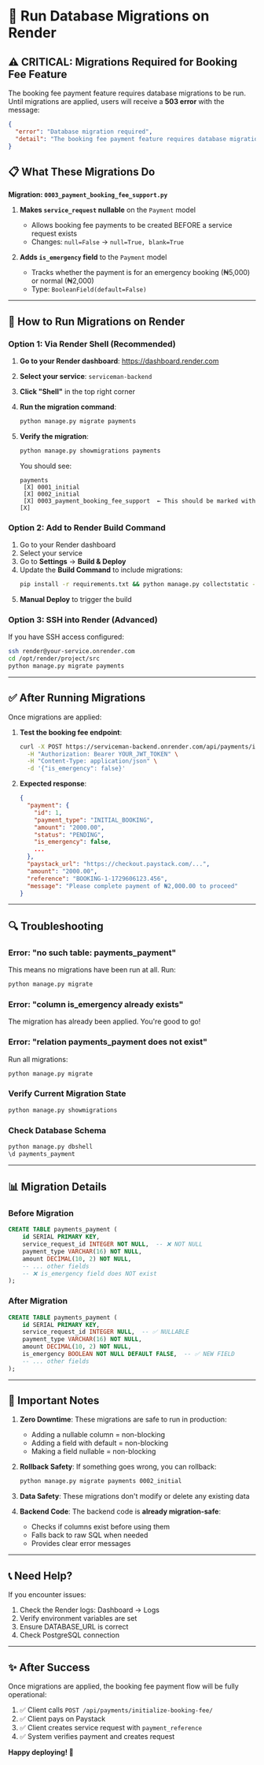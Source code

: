 # 🚀 Run Database Migrations on Render

## ⚠️ CRITICAL: Migrations Required for Booking Fee Feature

The booking fee payment feature requires database migrations to be run. Until migrations are applied, users will receive a **503 error** with the message:

```json
{
  "error": "Database migration required",
  "detail": "The booking fee payment feature requires database migrations to be run..."
}
```

## 📋 What These Migrations Do

**Migration: `0003_payment_booking_fee_support.py`**

1. **Makes `service_request` nullable** on the `Payment` model
   - Allows booking fee payments to be created BEFORE a service request exists
   - Changes: `null=False` → `null=True, blank=True`

2. **Adds `is_emergency` field** to the `Payment` model
   - Tracks whether the payment is for an emergency booking (₦5,000) or normal (₦2,000)
   - Type: `BooleanField(default=False)`

---

## 🔧 How to Run Migrations on Render

### Option 1: Via Render Shell (Recommended)

1. **Go to your Render dashboard**: https://dashboard.render.com
2. **Select your service**: `serviceman-backend`
3. **Click "Shell"** in the top right corner
4. **Run the migration command**:
   ```bash
   python manage.py migrate payments
   ```
5. **Verify the migration**:
   ```bash
   python manage.py showmigrations payments
   ```
   
   You should see:
   ```
   payments
    [X] 0001_initial
    [X] 0002_initial
    [X] 0003_payment_booking_fee_support  ← This should be marked with [X]
   ```

### Option 2: Add to Render Build Command

1. Go to your Render dashboard
2. Select your service
3. Go to **Settings** → **Build & Deploy**
4. Update the **Build Command** to include migrations:
   ```bash
   pip install -r requirements.txt && python manage.py collectstatic --noinput && python manage.py migrate
   ```
5. **Manual Deploy** to trigger the build

### Option 3: SSH into Render (Advanced)

If you have SSH access configured:
```bash
ssh render@your-service.onrender.com
cd /opt/render/project/src
python manage.py migrate payments
```

---

## ✅ After Running Migrations

Once migrations are applied:

1. **Test the booking fee endpoint**:
   ```bash
   curl -X POST https://serviceman-backend.onrender.com/api/payments/initialize-booking-fee/ \
     -H "Authorization: Bearer YOUR_JWT_TOKEN" \
     -H "Content-Type: application/json" \
     -d '{"is_emergency": false}'
   ```

2. **Expected response**:
   ```json
   {
     "payment": {
       "id": 1,
       "payment_type": "INITIAL_BOOKING",
       "amount": "2000.00",
       "status": "PENDING",
       "is_emergency": false,
       ...
     },
     "paystack_url": "https://checkout.paystack.com/...",
     "amount": "2000.00",
     "reference": "BOOKING-1-1729606123.456",
     "message": "Please complete payment of ₦2,000.00 to proceed"
   }
   ```

---

## 🔍 Troubleshooting

### Error: "no such table: payments_payment"
This means no migrations have been run at all. Run:
```bash
python manage.py migrate
```

### Error: "column is_emergency already exists"
The migration has already been applied. You're good to go!

### Error: "relation payments_payment does not exist"
Run all migrations:
```bash
python manage.py migrate
```

### Verify Current Migration State
```bash
python manage.py showmigrations
```

### Check Database Schema
```bash
python manage.py dbshell
\d payments_payment
```

---

## 📊 Migration Details

### Before Migration
```sql
CREATE TABLE payments_payment (
    id SERIAL PRIMARY KEY,
    service_request_id INTEGER NOT NULL,  -- ❌ NOT NULL
    payment_type VARCHAR(16) NOT NULL,
    amount DECIMAL(10, 2) NOT NULL,
    -- ... other fields
    -- ❌ is_emergency field does NOT exist
);
```

### After Migration
```sql
CREATE TABLE payments_payment (
    id SERIAL PRIMARY KEY,
    service_request_id INTEGER NULL,  -- ✅ NULLABLE
    payment_type VARCHAR(16) NOT NULL,
    amount DECIMAL(10, 2) NOT NULL,
    is_emergency BOOLEAN NOT NULL DEFAULT FALSE,  -- ✅ NEW FIELD
    -- ... other fields
);
```

---

## 🚨 Important Notes

1. **Zero Downtime**: These migrations are safe to run in production:
   - Adding a nullable column = non-blocking
   - Adding a field with default = non-blocking
   - Making a field nullable = non-blocking

2. **Rollback Safety**: If something goes wrong, you can rollback:
   ```bash
   python manage.py migrate payments 0002_initial
   ```

3. **Data Safety**: These migrations don't modify or delete any existing data

4. **Backend Code**: The backend code is **already migration-safe**:
   - Checks if columns exist before using them
   - Falls back to raw SQL when needed
   - Provides clear error messages

---

## 📞 Need Help?

If you encounter issues:
1. Check the Render logs: Dashboard → Logs
2. Verify environment variables are set
3. Ensure DATABASE_URL is correct
4. Check PostgreSQL connection

---

## ✨ After Success

Once migrations are applied, the booking fee payment flow will be fully operational:

1. ✅ Client calls `POST /api/payments/initialize-booking-fee/`
2. ✅ Client pays on Paystack
3. ✅ Client creates service request with `payment_reference`
4. ✅ System verifies payment and creates request

**Happy deploying! 🎉**

